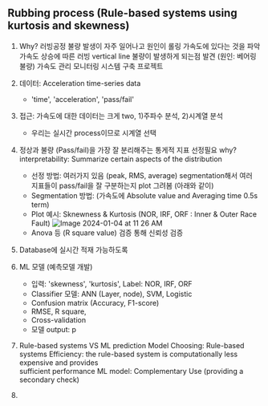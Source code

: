 
## Rubbing process (Rule-based systems using kurtosis and skewness)

1. Why? 러빙공정 불량 발생이 자주 일어나고 원인이 롤링 가속도에 있다는 것을 파악
   가속도 상승에 따른 러빙 vertical line 불량이 발생하게 되는점 발견 (원인: 베어링 불량)
   가속도 관리 모니터링 시스템 구축 프로젝트

2. 데이터: Acceleration time-series data
   - 'time', 'acceleration', 'pass/fail'

3. 접근: 가속도에 대한 데이터는 크게 two, 1)주파수 분석, 2)시계열 분석
   - 우리는 실시간 process이므로 시계열 선택

4. 정상과 불량 (Pass/fail)을 가장 잘 분리해주는 통게적 지표 선정필요
   why? interpretability: Summarize certain aspects of the distribution 
   - 선정 방법: 여러가지 있음 (peak, RMS, average)
     segmentation해서 여러 지표들이 pass/fail을 잘 구분하는지 plot 그려봄 (아래와 같이)
   - Segmentation 방법: (가속도에 Absolute value and Averaging time 0.5s term)
   - Plot 예시: Sknewness & Kurtosis (NOR, IRF, ORF : Inner & Outer Race Fault)
   ![Image 2024-01-04 at 11 26 AM](https://github.com/scottmsoh/ref_industry/assets/112598791/688a0895-7d88-429e-a670-18a3380791ec)
   - Anova 등 (R square value) 검증 통해 신뢰성 검증

5. Database에 실시간 적재 가능하도록

6. ML 모델 (예측모델 개발)
   - 입력: 'skewness', 'kurtosis', Label: NOR, IRF, ORF
   - Classifier 모델: ANN (Layer, node), SVM, Logistic
   - Confusion matrix (Accuracy, F1-score)
   - RMSE, R square,
   - Cross-validation
   - 모델 output: p

7. Rule-based systems VS ML prediction Model 
   Choosing: Rule-based systems
   Efficiency: the rule-based system is computationally less expensive and provides       
               sufficient performance
   ML model: Complementary Use (providing a secondary check)

8. 
